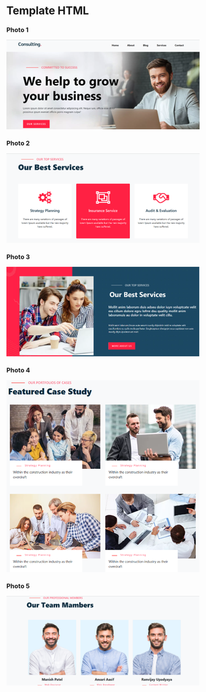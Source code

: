 <h1>Template HTML</h1>

<h3>Photo 1</h3>
<img src="1.png" alt=""></a>

<h3>Photo 2</h3>
<img src="2.png" alt=""></a>

<h3>Photo 3</h3>
<img src="3.png" alt=""></a>

<h3>Photo 4</h3>
<img src="4.png" alt=""></a>

<h3>Photo 5</h3>
<img src="5.png" alt=""></a>